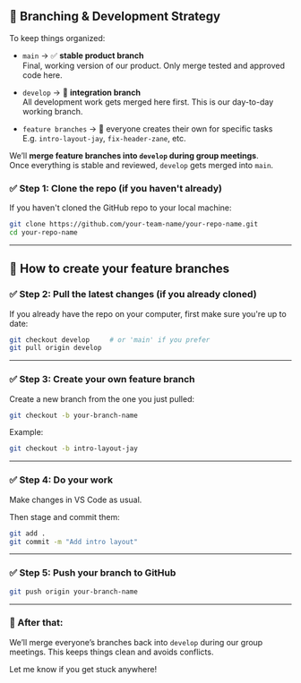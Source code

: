 
## 🧩 **Branching & Development Strategy**
To keep things organized:

- `main` → ✅ **stable product branch**  
  Final, working version of our product. Only merge tested and approved code here.
  
- `develop` → 🔄 **integration branch**  
  All development work gets merged here first. This is our day-to-day working branch.

- `feature branches` → 🌱 everyone creates their own for specific tasks  
  E.g. `intro-layout-jay`, `fix-header-zane`, etc.

We’ll **merge feature branches into `develop` during group meetings**.  
Once everything is stable and reviewed, `develop` gets merged into `main`.




### ✅ Step 1: Clone the repo (if you haven't already)
If you haven't cloned the GitHub repo to your local machine:

```bash
git clone https://github.com/your-team-name/your-repo-name.git
cd your-repo-name
```

---


## 🧩 **How to create your feature branches**

### ✅ Step 2: Pull the latest changes (if you already cloned)
If you already have the repo on your computer, first make sure you're up to date:

```bash
git checkout develop     # or 'main' if you prefer
git pull origin develop
```

---

### ✅ Step 3: Create your own feature branch
Create a new branch from the one you just pulled:

```bash
git checkout -b your-branch-name
```

Example:  
```bash
git checkout -b intro-layout-jay
```

---

### ✅ Step 4: Do your work
Make changes in VS Code as usual.

Then stage and commit them:
```bash
git add .
git commit -m "Add intro layout"
```

---

### ✅ Step 5: Push your branch to GitHub
```bash
git push origin your-branch-name
```

---

### 🔁 After that:
We’ll merge everyone’s branches back into `develop` during our group meetings. This keeps things clean and avoids conflicts.

Let me know if you get stuck anywhere!

